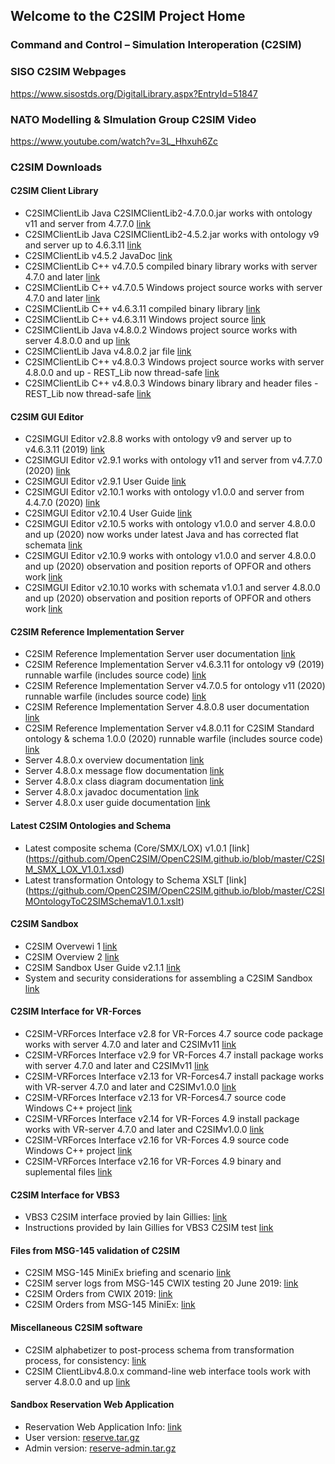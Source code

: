 ## Welcome to the C2SIM Project Home

### Command and Control – Simulation Interoperation (C2SIM)

### SISO C2SIM Webpages
https://www.sisostds.org/DigitalLibrary.aspx?EntryId=51847 

### NATO Modelling & SImulation Group C2SIM Video
https://www.youtube.com/watch?v=3L_Hhxuh6Zc

### C2SIM Downloads
#### C2SIM Client Library
- C2SIMClientLib Java C2SIMClientLib2-4.7.0.0.jar works with ontology v11 and server from 4.7.7.0 [link](https://github.com/OpenC2SIM/OpenC2SIM.github.io/blob/master/C2SIMClientLib2-4.7.0.0.jar)
- C2SIMClientLib Java C2SIMClientLib2-4.5.2.jar works with ontology v9 and server up to 4.6.3.11 [link](https://github.com/OpenC2SIM/OpenC2SIM.github.io/blob/master/C2SIMClientLib2-4.5.2.jar)
- C2SIMClientLib v4.5.2 JavaDoc [link](https://github.com/OpenC2SIM/OpenC2SIM.github.io/blob/master/BMLClientLib_JavaDoc.zip)
- C2SIMClientLib C++ v4.7.0.5 compiled binary library works with server 4.7.0 and later [link](https://github.com/OpenC2SIM/OpenC2SIM.github.io/blob/master/C%2B%2BC2SIMClientLibBinaryv4.7.0.5.zip)
- C2SIMClientLib C++ v4.7.0.5 Windows project source works with server 4.7.0 and later [link](https://github.com/OpenC2SIM/OpenC2SIM.github.io/blob/master/C%2B%2BC2SIMClientLibv4.7.0.5.zip)
- C2SIMClientLib C++ v4.6.3.11 compiled binary library [link](https://github.com/OpenC2SIM/OpenC2SIM.github.io/blob/master/C%2B%2BC2SIMClientLibBinaryv4.6.3.11.zip)
- C2SIMClientLib C++ v4.6.3.11 Windows project source [link](https://github.com/OpenC2SIM/OpenC2SIM.github.io/blob/master/C%2B%2BC2SIMClientLibv4.6.3.11.zip)
- C2SIMClientLib Java v4.8.0.2 Windows project source works with server 4.8.0.0 and up [link](https://github.com/OpenC2SIM/OpenC2SIM.github.io/blob/master/C2SIMClientLibv4.8.0.2.zip)
- C2SIMClientLib Java v4.8.0.2 jar file [link](https://github.com/OpenC2SIM/OpenC2SIM.github.io/blob/master/C2SIMClientLibv4.8.0.2binary.zip)
- C2SIMClientLib C++ v4.8.0.3 Windows project source works with server 4.8.0.0 and up - REST_Lib now thread-safe [link](https://github.com/OpenC2SIM/OpenC2SIM.github.io/blob/master/C%2B%2BC2SIMClientLibv4.8.0.3.zip)
- C2SIMClientLib C++ v4.8.0.3 Windows binary library and header files - REST_Lib now thread-safe [link](https://github.com/OpenC2SIM/OpenC2SIM.github.io/blob/master/C%2B%2BC2SIMClientLibBinaryv4.8.0.3.zip) 

#### C2SIM GUI Editor
- C2SIMGUI Editor v2.8.8 works with ontology v9 and server up to v4.6.3.11 (2019) [link](https://github.com/OpenC2SIM/OpenC2SIM.github.io/blob/master/downloads/C2SIMGUIv2.8.8.zip)
- C2SIMGUI Editor v2.9.1 works with ontology v11 and server from v4.7.7.0 (2020) [link](https://github.com/OpenC2SIM/OpenC2SIM.github.io/blob/master/C2SIMGUIv2.9.1.zip)
- C2SIMGUI Editor v2.9.1 User Guide [link](https://github.com/OpenC2SIM/OpenC2SIM.github.io/blob/master/C2SIMGUI_User_Guide_v2.9.1.pdf)
- C2SIMGUI Editor v2.10.1 works with ontology v1.0.0 and server from 4.4.7.0 (2020) [link](https://github.com/OpenC2SIM/OpenC2SIM.github.io/blob/master/C2SIMGUIv2.10.1.zip)
- C2SIMGUI Editor v2.10.4 User Guide [link](https://github.com/OpenC2SIM/OpenC2SIM.github.io/blob/master/C2SIMGUI_User_Guide_v2.10.4.pdf)
- C2SIMGUI Editor v2.10.5 works with ontology v1.0.0 and server 4.8.0.0 and up (2020) now works under latest Java and has corrected flat schemata [link](https://github.com/OpenC2SIM/OpenC2SIM.github.io/blob/master/C2SIMGUIv2.10.5.zip)
- C2SIMGUI Editor v2.10.9 works with ontology v1.0.0 and server 4.8.0.0 and up (2020) observation and position reports of OPFOR and others work [link](https://github.com/OpenC2SIM/OpenC2SIM.github.io/blob/master/C2SIMGUIv2.10.9.zip)
- C2SIMGUI Editor v2.10.10 works with schemata v1.0.1 and server 4.8.0.0 and up (2020) observation and position reports of OPFOR and others work [link](https://github.com/OpenC2SIM/OpenC2SIM.github.io/blob/master/C2SIMGUIv2.10.10.zip)

#### C2SIM Reference Implementation Server
- C2SIM Reference Implementation Server user documentation [link](https://github.com/OpenC2SIM/OpenC2SIM.github.io/blob/master/C2SIM%20Server%20Reference%20Implementation%20Documentation%204.7.7.3.pdf)
- C2SIM Reference Implementation Server v4.6.3.11 for ontology v9 (2019) runnable warfile (includes source code) [link](https://github.com/OpenC2SIM/OpenC2SIM.github.io/blob/master/BMLServer4.6.3.11.war.zip)
- C2SIM Reference Implementation Server v4.7.0.5 for ontology v11 (2020) runnable warfile (includes source code) [link](https://github.com/OpenC2SIM/OpenC2SIM.github.io/blob/master/C2SIMServer%23%234.7.0.5.war)
- C2SIM Reference Implementation Server 4.8.0.8 user documentation [link](https://github.com/OpenC2SIM/OpenC2SIM.github.io/blob/master/C2SIM%20Server%20Reference%20Implementation%20Documentation%204.7.7.3.pdf)
- C2SIM Reference Implementation Server v4.8.0.11 for C2SIM Standard ontology & schema 1.0.0 (2020) runnable warfile (includes source code) [link](https://github.com/OpenC2SIM/OpenC2SIM.github.io/blob/master/C2SIMServer%23%234.8.0.11.war)
- Server 4.8.0.x overview documentation [link](https://github.com/OpenC2SIM/OpenC2SIM.github.io/blob/master/MSCOE_Server-22May.pdf)
- Server 4.8.0.x message flow documentation [link](https://github.com/OpenC2SIM/OpenC2SIM.github.io/blob/master/C2SIM%20Server%20Message%20Flow_20200325.pdf)
- Server 4.8.0.x class diagram documentation [link](https://github.com/OpenC2SIM/OpenC2SIM.github.io/blob/master/C2SIM_Server_UML.pdf)
- Server 4.8.0.x javadoc documentation [link](https://github.com/OpenC2SIM/OpenC2SIM.github.io/blob/master/C2SIMClientLib_JavaDoc.zip)
- Server 4.8.0.x user guide documentation [link](https://github.com/OpenC2SIM/OpenC2SIM.github.io/blob/master/C2SIM%20Server%20Reference%20Implementation%20Documentation%204.8.0.X%20.pdf)

#### Latest C2SIM Ontologies and Schema
- Latest composite schema (Core/SMX/LOX) v1.0.1 [link] (https://github.com/OpenC2SIM/OpenC2SIM.github.io/blob/master/C2SIM_SMX_LOX_V1.0.1.xsd)
- Latest transformation Ontology to Schema XSLT [link] (https://github.com/OpenC2SIM/OpenC2SIM.github.io/blob/master/C2SIMOntologyToC2SIMSchemaV1.0.1.xslt)

#### C2SIM Sandbox
- C2SIM Overvewi 1 [link](https://github.com/OpenC2SIM/OpenC2SIM.github.io/blob/master/C2SIMoverview2%2Cpdf.pdf)
- C2SIM Overview 2 [link](https://github.com/OpenC2SIM/OpenC2SIM.github.io/blob/master/C2SIM-Overview1.pdf)
- C2SIM Sandbox User Guide v2.1.1 [link](https://github.com/OpenC2SIM/OpenC2SIM.github.io/blob/master/C2SIM%20SandBox%20User%20Guide%20v2.1.1.pdf)
- System and security considerations for assembling a C2SIM Sandbox [link](https://github.com/OpenC2SIM/OpenC2SIM.github.io/blob/master/AssemblingC2SIMSandbox.pdf)

#### C2SIM Interface for VR-Forces
- C2SIM-VRForces Interface v2.8 for VR-Forces 4.7 source code package works with server 4.7.0 and later and C2SIMv11 [link](https://github.com/OpenC2SIM/OpenC2SIM.github.io/blob/master/c2simVRFinterfacev2.8.zip)
- C2SIM-VRForces Interface v2.9 for VR-Forces 4.7 install package works with server 4.7.0 and later and C2SIMv11 [link](https://github.com/OpenC2SIM/OpenC2SIM.github.io/blob/master/Install-C2SIM-VRFv2.9.zip)
- C2SIM-VRForces Interface v2.13 for VR-Forces4.7 install package works with VR-server 4.7.0 and later and C2SIMv1.0.0 [link](https://github.com/OpenC2SIM/OpenC2SIM.github.io/blob/master/Install-C2SIM-VRFv2.13.zip)
- C2SIM-VRForces Interface v2.13 for VR-Forces4.7 source code Windows C++ project [link](https://github.com/OpenC2SIM/OpenC2SIM.github.io/blob/master/c2simVRFinterfacev2.13.zip)
- C2SIM-VRForces Interface v2.14 for VR-Forces 4.9 install package works with VR-server 4.7.0 and later and C2SIMv1.0.0 [link](https://github.com/OpenC2SIM/OpenC2SIM.github.io/blob/master/Install-C2SIM-VRFv2.14.zip)
- C2SIM-VRForces Interface v2.16 for VR-Forces 4.9 source code Windows C++ project [link](https://github.com/OpenC2SIM/OpenC2SIM.github.io/blob/master/c2simVRFinterfacev2.16.zip)
- C2SIM-VRForces Interface v2.16 for VR-Forces 4.9 binary and suplemental files [link](https://github.com/OpenC2SIM/OpenC2SIM.github.io/blob/master/Install-C2SIM-VRFv2.16.zip)

#### C2SIM Interface for VBS3
- VBS3 C2SIM interface provied by Iain Gillies:
    [link](https://github.com/OpenC2SIM/OpenC2SIM.github.io/blob/master/VBS3_C2Sim.zip)
- Instructions provided by Iain Gillies for VBS3 C2SIM test
    [link](https://github.com/OpenC2SIM/OpenC2SIM.github.io/blob/master/c2sim-test.Intro.zip)

#### Files from MSG-145 validation of C2SIM
- C2SIM MSG-145 MiniEx briefing and scenario [link](https://github.com/OpenC2SIM/OpenC2SIM.github.io/blob/master/C2SIM_CAX_Forum_2019.pdf)
- C2SIM server logs from MSG-145 CWIX testing 20 June 2019:
    [link](https://github.com/OpenC2SIM/OpenC2SIM.github.io/blob/master/MSG-145_CWIX2019_serverlogs.zip)
- C2SIM Orders from CWIX 2019:
    [link](https://github.com/OpenC2SIM/OpenC2SIM.github.io/blob/master/OrdersCWIX2019-rev1.zip)
- C2SIM Orders from MSG-145 MiniEx:
    [link](https://github.com/OpenC2SIM/OpenC2SIM.github.io/blob/master/OrdersMiniEx.zip)

#### Miscellaneous C2SIM software
- C2SIM alphabetizer to post-process schema from transformation process, for consistency: 
     [link](https://github.com/OpenC2SIM/OpenC2SIM.github.io/blob/master/C2SIMAlphabetize1.0.0beta.zip)
- C2SIM ClientLibv4.8.0.x command-line web interface tools work with server 4.8.0.0 and up [link](https://github.com/OpenC2SIM/OpenC2SIM.github.io/blob/master/C2SIMClientLib-command-line.zip)

#### Sandbox Reservation Web Application
- Reservation Web Application Info: [link](https://github.com/OpenC2SIM/OpenC2SIM.github.io/raw/master/C2SIM%20Sandbox%20Reservation%20System%20Info.pdf)
- User version: [reserve.tar.gz](https://github.com/OpenC2SIM/OpenC2SIM.github.io/raw/master/reserve.tar.gz)
- Admin version: [reserve-admin.tar.gz](https://github.com/OpenC2SIM/OpenC2SIM.github.io/raw/master/reserve-admin.tar.gz)
